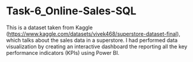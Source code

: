 # Task-6_Online-Sales-SQL
This is a dataset taken from Kaggle (https://www.kaggle.com/datasets/vivek468/superstore-dataset-final), which talks about the sales data in a superstore. I had performed data visualization by creating an interactive dashboard the reporting all the key performance indicators (KPIs) using Power BI.
